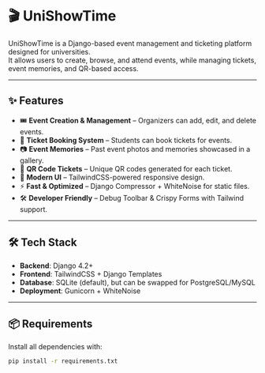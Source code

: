 # 🎬 UniShowTime

UniShowTime is a Django-based event management and ticketing platform designed for universities.  
It allows users to create, browse, and attend events, while managing tickets, event memories, and QR-based access.  

---

## ✨ Features

- 🎟️ **Event Creation & Management** – Organizers can add, edit, and delete events.  
- 👥 **Ticket Booking System** – Students can book tickets for events.  
- 📷 **Event Memories** – Past event photos and memories showcased in a gallery.  
- 🔑 **QR Code Tickets** – Unique QR codes generated for each ticket.  
- 🎨 **Modern UI** – TailwindCSS-powered responsive design.  
- ⚡ **Fast & Optimized** – Django Compressor + WhiteNoise for static files.  
- 🛠️ **Developer Friendly** – Debug Toolbar & Crispy Forms with Tailwind support.  

---

## 🛠️ Tech Stack

- **Backend**: Django 4.2+  
- **Frontend**: TailwindCSS + Django Templates  
- **Database**: SQLite (default), but can be swapped for PostgreSQL/MySQL  
- **Deployment**: Gunicorn + WhiteNoise  

---

## 📦 Requirements

Install all dependencies with:

```bash
pip install -r requirements.txt
